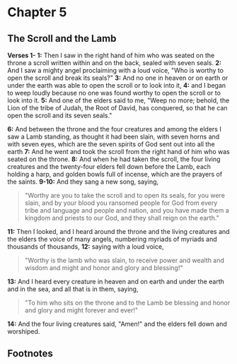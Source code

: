 # Chapter 5

## The Scroll and the Lamb

**Verses 1-**
**1:** Then I saw in the right hand of him who was seated on the throne a scroll written within and on the back, sealed with seven seals.
**2:** And I saw a mighty angel proclaiming with a loud voice, "Who is worthy to open the scroll and break its seals?"
**3:** And no one in heaven or on earth or under the earth was able to open the scroll or to look into it,
**4:** and I began to weep loudly because no one was found worthy to open the scroll or to look into it.
**5:** And one of the elders said to me, "Weep no more; behold, the Lion of the tribe of Judah, the Root of David, has conquered, so that he can open the scroll and its seven seals."

**6:** And between the throne and the four creatures and among the elders I saw a Lamb standing, as thought it had been slain, with seven horns and with seven eyes, which are the seven spirits of God sent out into all the earth
**7:** And he went and took the scroll from the right hand of him who was seated on the throne.
**8:** And when he had taken the scroll, the four living creatures and the twenty-four elders fell down before the Lamb, each holding a harp, and golden bowls full of incense, which are the prayers of the saints.
**9-10:** And they sang a new song, saying,
> "Worthy are you to take the scroll
> and to open its seals,
> for you were slain, and by your blood you ransomed people for God
> from every tribe and language and people and nation,
> and you have made them a kingdom and priests to our God,
> and they shall reign on the earth."

**11:** Then I looked, and I heard around the throne and the living creatures and the elders the voice of many angels, numbering myriads of myriads and thousands of thousands,
**12:** saying with a loud voice,
> "Worthy is the lamb who was slain,
> to receive power and wealth and wisdom and might
> and honor and glory and blessing!"

**13:** And I heard every creature in heaven and on earth and under the earth and in the sea, and all that is in them, saying,
> "To him who sits on the throne and to the Lamb
> be blessing and honor and glory and might forever and ever!"

**14:** And the four living creatures said, "Amen!" and the elders fell down and worshiped.

## Footnotes

<ol type='a'>
</ol>
